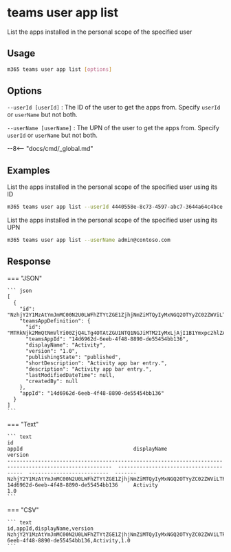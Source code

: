# teams user app list

List the apps installed in the personal scope of the specified user

## Usage

```sh
m365 teams user app list [options]
```

## Options

`--userId [userId]`
: The ID of the user to get the apps from. Specify `userId` or `userName` but not both.

`--userName [userName]`
: The UPN of the user to get the apps from. Specify `userId` or `userName` but not both.

--8<-- "docs/cmd/_global.md"

## Examples

List the apps installed in the personal scope of the specified user using its ID

```sh
m365 teams user app list --userId 4440558e-8c73-4597-abc7-3644a64c4bce
```

List the apps installed in the personal scope of the specified user using its UPN

```sh
m365 teams user app list --userName admin@contoso.com
```

## Response

=== "JSON"

    ``` json
    [
      {
        "id": "NzhjY2Y1MzAtYmJmMC00N2U0LWFhZTYtZGE1ZjhjNmZiMTQyIyMxNGQ2OTYyZC02ZWViLTRmNDgtODg5MC1kZTU1NDU0YmIxMzY=",
        "teamsAppDefinition": {
          "id": "MTRkNjk2MmQtNmVlYi00ZjQ4LTg4OTAtZGU1NTQ1NGJiMTM2IyMxLjAjI1B1Ymxpc2hlZA==",
          "teamsAppId": "14d6962d-6eeb-4f48-8890-de55454bb136",
          "displayName": "Activity",
          "version": "1.0",
          "publishingState": "published",
          "shortDescription": "Activity app bar entry.",
          "description": "Activity app bar entry.",
          "lastModifiedDateTime": null,
          "createdBy": null
        },
        "appId": "14d6962d-6eeb-4f48-8890-de55454bb136"
      }
    ]
    ```

=== "Text"

    ``` text
    id                                                                                                        appId                                    displayName                 version
    --------------------------------------------------------------------------------------------------------  ---------------------------------------  --------------------------  -------
    NzhjY2Y1MzAtYmJmMC00N2U0LWFhZTYtZGE1ZjhjNmZiMTQyIyMxNGQ2OTYyZC02ZWViLTRmNDgtODg5MC1kZTU1NDU0YmIxMzY=      14d6962d-6eeb-4f48-8890-de55454bb136     Activity                    1.0
    ```

=== "CSV"

    ``` text
    id,appId,displayName,version
    NzhjY2Y1MzAtYmJmMC00N2U0LWFhZTYtZGE1ZjhjNmZiMTQyIyMxNGQ2OTYyZC02ZWViLTRmNDgtODg5MC1kZTU1NDU0YmIxMzY=,14d6962d-6eeb-4f48-8890-de55454bb136,Activity,1.0
    ```

